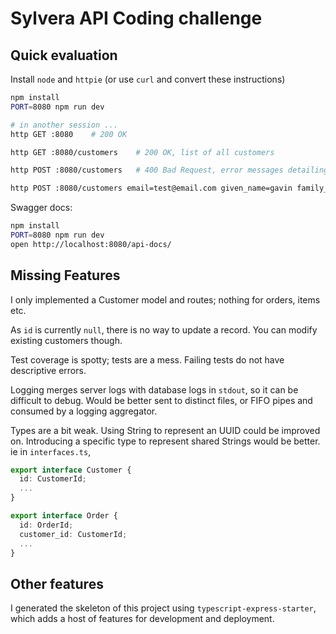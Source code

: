 # Sylvera API Coding challenge

## Quick evaluation


Install `node` and `httpie` (or use `curl` and convert these instructions)

```sh
npm install
PORT=8080 npm run dev

# in another session ...
http GET :8080    # 200 OK

http GET :8080/customers    # 200 OK, list of all customers

http POST :8080/customers   # 400 Bad Request, error messages detailing missing fields

http POST :8080/customers email=test@email.com given_name=gavin family_name=lepidoptera  # 201 Created (id should not be null, needs fixing)
```

Swagger docs:

```sh
npm install
PORT=8080 npm run dev
open http://localhost:8080/api-docs/
```


## Missing Features

I only implemented a Customer model and routes; nothing for orders, items etc.

As `id` is currently `null`, there is no way to update a record. You can modify existing customers though.

Test coverage is spotty; tests are a mess. Failing tests do not have descriptive errors.

Logging merges server logs with database logs in `stdout`, so it can be difficult to debug. Would be better sent to distinct files, or FIFO pipes and consumed by a logging aggregator.

Types are a bit weak. Using String to represent an UUID could be improved on. Introducing a specific type to represent shared Strings would be better.
ie in `interfaces.ts`,

```ts
export interface Customer {
  id: CustomerId;
  ...
}

export interface Order {
  id: OrderId;
  customer_id: CustomerId;
  ...
}
  ```


## Other features

I generated the skeleton of this project using `typescript-express-starter`, which adds a host of features for development and deployment.
